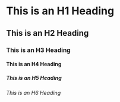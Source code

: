 # This is an H1 Heading
## This is an H2 Heading
### This is an H3 Heading
#### This is an H4 Heading
##### This is an H5 Heading
###### This is an H6 Heading

